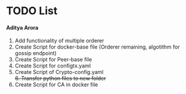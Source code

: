 # TODO List

#### Aditya Arora

1. Add functionality of multiple orderer
2. Create Script for docker-base file (Orderer remaining, algotithm for gossip endpoint)
3. Create Script for Peer-base file
4. Create Script for configtx.yaml
5. Create Script of Crypto-config.yaml  
~~6. Transfer python files to new folder~~
6. Create Script for CA in docker file

